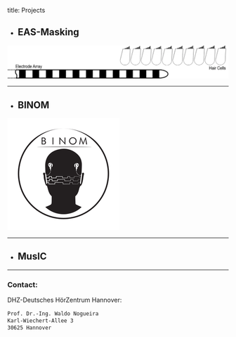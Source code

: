 title: Projects


- ## EAS-Masking

![Schematic drawing of an CI electrode array and some nearby hair cells.](projects/logo-eas-masking-orig_orig.png)

- - -

- ## BINOM

![Abstract logo of a head with two CIs on each side and symbolic digital signals exchanged between each side](projects/binomlogo_1.png)

- - -

- ## MusIC

- - -
    
### Contact:
DHZ-Deutsches HörZentrum Hannover:

    Prof. Dr.-Ing. Waldo Nogueira
    Karl-Wiechert-Allee 3 
    30625 Hannover    
    
